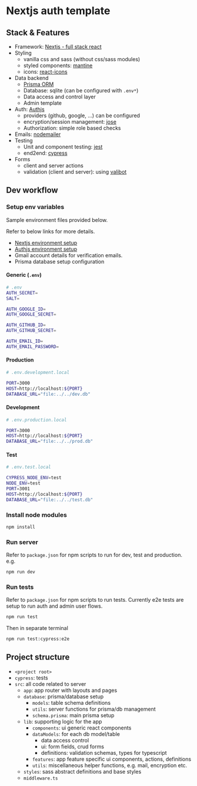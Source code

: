 # Nextjs auth template

## Stack & Features

- Framework: [Nextjs - full stack react](https://nextjs.org/)
- Styling
  - vanilla css and sass (without css/sass modules)
  - styled components: [mantine](https://mantine.dev/)
  - icons: [react-icons](https://react-icons.github.io/react-icons/)
- Data backend
  - [Prisma ORM](https://www.prisma.io/)
  - Database: sqlite (can be configured with `.env*`)
  - Data access and control layer
  - Admin template
- Auth: [Authjs](https://authjs.dev/)
  - providers (github, google, ...) can be configured
  - encryption/session management: [jose](https://github.com/panva/jose)
  - Authorization: simple role based checks
- Emails: [nodemailer]()
- Testing
  - Unit and component testing: [jest](https://nextjs.org/docs/app/guides/testing/jest)
  - end2end: [cypress](https://nextjs.org/docs/app/guides/testing/cypress)
- Forms
  - client and server actions
  - validation (client and server): using [valibot](https://valibot.dev/)

## Dev workflow

### Setup env variables

Sample environment files provided below.

Refer to below links for more details.

- [Nextjs environment setup](https://nextjs.org/docs/app/guides/environment-variables)
- [Authjs environment setup](https://authjs.dev/getting-started/installation#setup-environment)
- Gmail account details for verification emails.
- Prisma database setup configuration

#### Generic (`.env`)

```bash
# .env
AUTH_SECRET=
SALT=

AUTH_GOOGLE_ID=
AUTH_GOOGLE_SECRET=

AUTH_GITHUB_ID=
AUTH_GITHUB_SECRET=

AUTH_EMAIL_ID=
AUTH_EMAIL_PASSWORD=
```

#### Production

```bash
# .env.development.local

PORT=3000
HOST=http://localhost:${PORT}
DATABASE_URL="file:../../dev.db"
```

#### Development

```bash
# .env.production.local

PORT=3000
HOST=http://localhost:${PORT}
DATABASE_URL="file:../../prod.db"
```

#### Test

```bash
# .env.test.local

CYPRESS_NODE_ENV=test
NODE_ENV=test
PORT=3001
HOST=http://localhost:${PORT}
DATABASE_URL="file:../../test.db"
```

### Install node modules

```bash
npm install
```

### Run server

Refer to `package.json` for npm scripts to run for dev, test and production. e.g. 

```bash
npm run dev
```

### Run tests

Refer to `package.json` for npm scripts to run tests. Currently e2e tests are setup to run auth and admin user flows.

```bash
npm run test
```

Then in separate terminal

```bash
npm run test:cypress:e2e
```

## Project structure

- `<project root>`
- `cypress`: tests
- `src`: all code related to server
  - `app`: app router with layouts and pages
  - `database`: prisma/database setup
    - `models`: table schema definitions
    - `utils`: server functions for prisma/db management
    - `schema.prisma`: main prisma setup
  - `lib`: supporting logic for the app
    - `components`: ui generic react components
    - `dataModels`: for each db model/table
      - data access control
      - ui: form fields, crud forms
      - definitions: validation schemas, types for typescript
    - `features`: app feature specific ui components, actions, definitions
    - `utils`: miscellaneous helper functions, e.g. mail, encryption etc.
  - `styles`: sass abstract definitions and base styles
  - `middleware.ts`
